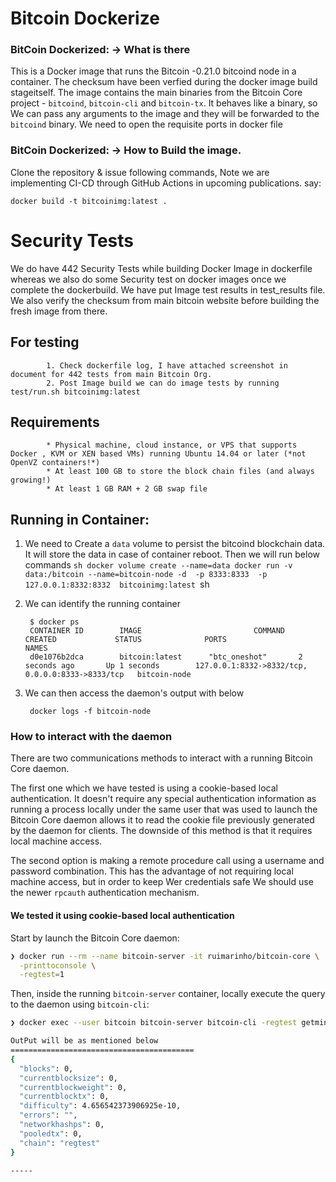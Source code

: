 Bitcoin Dockerize
===================
### BitCoin Dockerized: -> What is there
This is a Docker image that runs the Bitcoin -0.21.0 bitcoind node in a container.  The checksum have been verfied during the docker image build stageitself.
The image contains the main binaries from the Bitcoin Core project - `bitcoind`, `bitcoin-cli` and `bitcoin-tx`. It behaves like a binary, so We can pass any arguments to the image and they will be forwarded to the `bitcoind` binary. We need to open the requisite ports in docker file
### BitCoin Dockerized: -> How to Build the image.
Clone the repository & issue following commands, Note we are implementing CI-CD through GitHub Actions in upcoming publications.
say:

``
            docker build -t bitcoinimg:latest .
``


Security Tests
=================
We do have 442 Security Tests while building Docker Image in dockerfile whereas we also do some Security test on docker images once we complete the dockerbuild. We have put Image test results in test_results file. We also verify the checksum from main bitcoin website before building the fresh image from there.

For testing 
-----------------------------
            1. Check dockerfile log, I have attached screenshot in document for 442 tests from main Bitcoin Org.
            2. Post Image build we can do image tests by running test/run.sh bitcoinimg:latest


Requirements
------------

            * Physical machine, cloud instance, or VPS that supports Docker , KVM or XEN based VMs) running Ubuntu 14.04 or later (*not OpenVZ containers!*)
            * At least 100 GB to store the block chain files (and always growing!)
            * At least 1 GB RAM + 2 GB swap file

Running in Container:
-------------------------

1. We need to Create a `data` volume to persist the bitcoind blockchain data.  It will store the data in case of container reboot. Then we will run below commands
        ```sh
        docker volume create --name=data
        docker run -v data:/bitcoin --name=bitcoin-node -d  -p 8333:8333  -p 127.0.0.1:8332:8332  bitcoinimg:latest
        ```sh

2. We can identify the running container 

        $ docker ps
        CONTAINER ID        IMAGE                         COMMAND             CREATED             STATUS              PORTS                                              NAMES
        d0e1076b2dca        bitcoin:latest      "btc_oneshot"       2 seconds ago       Up 1 seconds        127.0.0.1:8332->8332/tcp, 0.0.0.0:8333->8333/tcp   bitcoin-node

3. We can then access the daemon's output with below

        docker logs -f bitcoin-node

### How to interact with the daemon

There are two communications methods to interact with a running Bitcoin Core daemon.

The first one which we have tested is using a cookie-based local authentication. It doesn't require any special authentication information as running a process locally under the same user that was used to launch the Bitcoin Core daemon allows it to read the cookie file previously generated by the daemon for clients. The downside of this method is that it requires local machine access.

The second option is making a remote procedure call using a username and password combination. This has the advantage of not requiring local machine access, but in order to keep Wer credentials safe We should use the newer `rpcauth` authentication mechanism.



#### We tested it using cookie-based local authentication

Start by launch the Bitcoin Core daemon:

```sh
❯ docker run --rm --name bitcoin-server -it ruimarinho/bitcoin-core \
  -printtoconsole \
  -regtest=1
```

Then, inside the running `bitcoin-server` container, locally execute the query to the daemon using `bitcoin-cli`:

```sh
❯ docker exec --user bitcoin bitcoin-server bitcoin-cli -regtest getmininginfo

OutPut will be as mentioned below
=========================================
{
  "blocks": 0,
  "currentblocksize": 0,
  "currentblockweight": 0,
  "currentblocktx": 0,
  "difficulty": 4.656542373906925e-10,
  "errors": "",
  "networkhashps": 0,
  "pooledtx": 0,
  "chain": "regtest"
}

-----

